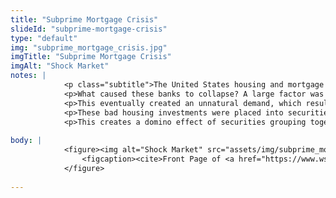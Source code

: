 ```yaml
--- 
title: "Subprime Mortgage Crisis"
slideId: "subprime-mortgage-crisis"
type: "default"
img: "subprime_mortgage_crisis.jpg"
imgTitle: "Subprime Mortgage Crisis"
imgAlt: "Shock Market"
notes: | 
            <p class="subtitle">The United States housing and mortgage crisis that led to global economic turmoil was a catalyst that led to the creation of Bitcoin.</p>
            <p>What caused these banks to collapse? A large factor was a massively inflated housing market. The middle class had bought into the dream of homeownership, the result of a fairly consistent increase in housing values. For this reason, property was considered one of the best investments to make. </p>
            <p>This eventually created an unnatural demand, which resulted in cheap credit being offered to unqualified recipients. Traditionally, it was suggested that you place a down payment of 20% of the home&apos;s value when making that purchase. Instead of requiring this 20% down payment from borrowers, banks offered an additional loan to cover part of this down payment obligation. Instead of a 20% down payment, they only had to put up 5% to secure that extra 15%, simply for the down payment. Basically, they were getting an additional mortgage on the down payment, a practice that quickly proved unsustainable. </p>
            <p>These bad housing investments were placed into securities, which grouped different types of investments with these unsustainable ones. The problem was that if part of the security went bad, like housing investments, the rest of the investments within the security goes bad.</p>
            <p>This creates a domino effect of securities grouping together unrelated investments which made sure the house came tumbling down at the first sign of trouble. Investment banks began to fail, the stock market acted accordingly. Savings disappeared causing widespread panic. </p>
        
body: | 
            <figure><img alt="Shock Market" src="assets/img/subprime_mortgage_crisis.jpg" title="Subprime Mortgage Crisis">
                <figcaption><cite>Front Page of <a href="https://www.wsj.com/">(The Wall Street Journal)</a> and <a href="https://www.nydailynews.com/">(Daily News)</a></cite></figcaption>
            </figure>
        
---
```

